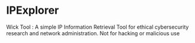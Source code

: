 # IPExplorer
Wick Tool : A simple IP Information Retrieval Tool for ethical cybersecurity research and network administration. Not for hacking or malicious use
